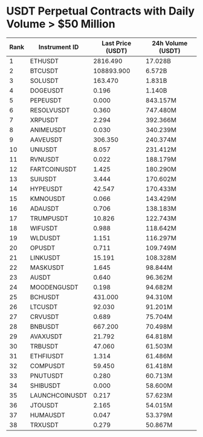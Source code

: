 # USDT Perpetual Contracts with Daily Volume > $50 Million

| Rank | Instrument ID | Last Price (USDT) | 24h Volume (USDT) |
|------|---------------|-------------------|-------------------|
| 1 | ETHUSDT | 2816.490 | 17.028B |
| 2 | BTCUSDT | 108893.900 | 6.572B |
| 3 | SOLUSDT | 163.470 | 1.831B |
| 4 | DOGEUSDT | 0.196 | 1.140B |
| 5 | PEPEUSDT | 0.000 | 843.157M |
| 6 | RESOLVUSDT | 0.360 | 747.480M |
| 7 | XRPUSDT | 2.294 | 392.366M |
| 8 | ANIMEUSDT | 0.030 | 340.239M |
| 9 | AAVEUSDT | 306.350 | 240.374M |
| 10 | UNIUSDT | 8.057 | 231.412M |
| 11 | RVNUSDT | 0.022 | 188.179M |
| 12 | FARTCOINUSDT | 1.425 | 180.290M |
| 13 | SUIUSDT | 3.444 | 170.602M |
| 14 | HYPEUSDT | 42.547 | 170.433M |
| 15 | KMNOUSDT | 0.066 | 143.429M |
| 16 | ADAUSDT | 0.706 | 138.183M |
| 17 | TRUMPUSDT | 10.826 | 122.743M |
| 18 | WIFUSDT | 0.988 | 118.642M |
| 19 | WLDUSDT | 1.151 | 116.297M |
| 20 | OPUSDT | 0.711 | 109.749M |
| 21 | LINKUSDT | 15.191 | 108.328M |
| 22 | MASKUSDT | 1.645 | 98.844M |
| 23 | AUSDT | 0.640 | 96.362M |
| 24 | MOODENGUSDT | 0.198 | 94.682M |
| 25 | BCHUSDT | 431.000 | 94.310M |
| 26 | LTCUSDT | 92.030 | 91.201M |
| 27 | CRVUSDT | 0.689 | 75.704M |
| 28 | BNBUSDT | 667.200 | 70.498M |
| 29 | AVAXUSDT | 21.792 | 64.818M |
| 30 | TRBUSDT | 47.060 | 61.503M |
| 31 | ETHFIUSDT | 1.314 | 61.486M |
| 32 | COMPUSDT | 59.450 | 61.418M |
| 33 | PNUTUSDT | 0.280 | 60.713M |
| 34 | SHIBUSDT | 0.000 | 58.600M |
| 35 | LAUNCHCOINUSDT | 0.217 | 57.623M |
| 36 | JTOUSDT | 2.165 | 54.015M |
| 37 | HUMAUSDT | 0.047 | 53.379M |
| 38 | TRXUSDT | 0.279 | 50.867M |
